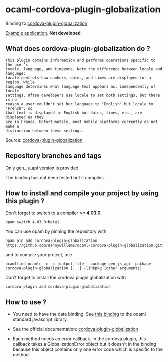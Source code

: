# ocaml-cordova-plugin-globalization

Binding to
[cordova-plugin-globalization](https://github.com/apache/cordova-plugin-globalization)

[Example
application](https://github.com/dannywillems/ocaml-cordova-plugin-globalization-example).
**Not developed**

## What does cordova-plugin-globalization do ?

```
This plugin obtains information and performs operations specific to the user's
locale, language, and timezone. Note the difference between locale and language:
locale controls how numbers, dates, and times are displayed for a region, while
language determines what language text appears as, independently of locale
settings. Often developers use locale to set both settings, but there is no
reason a user couldn't set her language to "English" but locale to "French", so
that text is displayed in English but dates, times, etc., are displayed as they
are in France. Unfortunately, most mobile platforms currently do not make a
distinction between these settings.
```

Source: [cordova-plugin-globalization](https://github.com/apache/cordova-plugin-globalization)

## Repository branches and tags

Only gen_js_api version is provided.

The binding has not been tested but it compiles.

## How to install and compile your project by using this plugin ?

Don't forget to switch to a compiler **>= 4.03.0**.
```Shell
opam switch 4.03.0+beta1
```

You can use opam by pinning the repository with
```Shell
opam pin add cordova-plugin-globalization https://github.com/dannywillems/ocaml-cordova-plugin-globalization.git
```

and to compile your project, use
```Shell
ocamlfind ocamlc -c -o [output_file] -package gen_js_api -package cordova-plugin-globalization [...] -linkpkg [other arguments]
```

Don't forget to install the cordova plugin globalization with
```Shell
cordova plugin add cordova-plugin-globalization
```

## How to use ?

* You need to have the date binding. See [this binding](https://github.com/dannywillems/ocaml-js-stdlib) to the ocaml standard javascript library.

* See the official documentation:
[cordova-plugin-globalization](https://github.com/apache/cordova-plugin-globalization)

* Each method needs an error callback. In the cordova plugin, this callback takes a GlobalizationError object but it doesn't in the binding because this object contains only one error code which is specific to the method.
